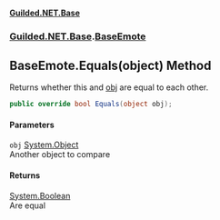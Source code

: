 
#### [Guilded.NET.Base](Guilded_NET_Base 'Guilded_NET_Base')
### [Guilded.NET.Base](Guilded_NET_Base#Guilded_NET_Base 'Guilded.NET.Base').[BaseEmote](BaseEmote 'Guilded.NET.Base.BaseEmote')
## BaseEmote.Equals(object) Method
Returns whether this and [obj](BaseEmote_Equals(object)#Guilded_NET_Base_BaseEmote_Equals(object)_obj 'Guilded.NET.Base.BaseEmote.Equals(object).obj') are equal to each other.  
```csharp
public override bool Equals(object obj);
```

#### Parameters
<a name='Guilded_NET_Base_BaseEmote_Equals(object)_obj'></a>
`obj` [System.Object](https://docs.microsoft.com/en-us/dotnet/api/System.Object 'System.Object')  
Another object to compare
  

#### Returns
[System.Boolean](https://docs.microsoft.com/en-us/dotnet/api/System.Boolean 'System.Boolean')  
Are equal
